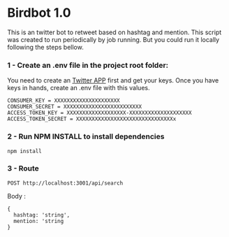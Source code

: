 # Birdbot 1.0

This is an twitter bot to retweet based on hashtag and mention. This script was created to run periodically by job running.
But you could run it locally following the steps bellow.

### 1 - Create an **.env** file in the project root folder:

You need to create an [Twitter APP](https://apps.twitter.com/) first and get your keys. Once you have keys in hands, create an .env file with this values.

```
CONSUMER_KEY = XXXXXXXXXXXXXXXXXXXXX
CONSUMER_SECRET = XXXXXXXXXXXXXXXXXXXXXXXXX
ACCESS_TOKEN_KEY = XXXXXXXXXXXXXXXXXXX-XXXXXXXXXXXXXXXXXXXX
ACCESS_TOKEN_SECRET = XXXXXXXXXXXXXXXXXXXXXXXXXXXXXXXx
```

### 2 - Run NPM INSTALL to install dependencies

```
npm install
```

### 3 - Route

```
POST http://localhost:3001/api/search
```

Body :

```
{
  hashtag: 'string',
  mention: 'string
}
```


